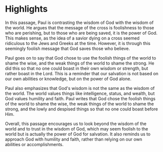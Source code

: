 # Highlights

In this passage, Paul is contrasting the wisdom of God with the wisdom of the world. He argues that the message of the cross is foolishness to those who are perishing, but to those who are being saved, it is the power of God. This makes sense, as the idea of a savior dying on a cross seemed ridiculous to the Jews and Greeks at the time. However, it is through this seemingly foolish message that God saves those who believe.

Paul goes on to say that God chose to use the foolish things of the world to shame the wise, and the weak things of the world to shame the strong. He did this so that no one could boast in their own wisdom or strength, but rather boast in the Lord. This is a reminder that our salvation is not based on our own abilities or knowledge, but on the power of God alone.

Paul also emphasizes that God's wisdom is not the same as the wisdom of the world. The world values things like intelligence, status, and wealth, but God values humility and faith. Paul writes that God chose the foolish things of the world to shame the wise, the weak things of the world to shame the strong, and the lowly and despised things so that no one could boast before Him.

Overall, this passage encourages us to look beyond the wisdom of the world and to trust in the wisdom of God, which may seem foolish to the world but is actually the power of God for salvation. It also reminds us to approach God with humility and faith, rather than relying on our own abilities or accomplishments.

